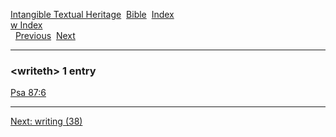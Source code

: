 [Intangible Textual Heritage](../../index)  [Bible](../index) 
[Index](index)   
[w Index](_w_)  
  [Previous](c12642)  [Next](c12644) 

------------------------------------------------------------------------

### &lt;writeth&gt; 1 entry

[Psa 87:6](../kjv/psa087.htm#006)  

------------------------------------------------------------------------

[Next: writing (38)](c12644)
